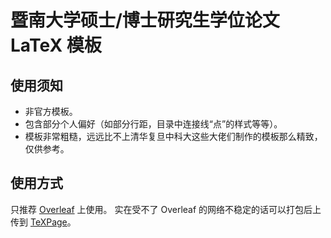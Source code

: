 # 暨南大学硕士/博士研究生学位论文 LaTeX 模板
## 使用须知
- 非官方模板。
- 包含部分个人偏好（如部分行距，目录中连接线“点”的样式等等）。
- 模板非常粗糙，远远比不上清华复旦中科大这些大佬们制作的模板那么精致，仅供参考。

## 使用方式
只推荐 [Overleaf](https://www.overleaf.com/latex/templates/jinan-university-thesis-template/nsnqgrbxpwfd) 上使用。
实在受不了 Overleaf 的网络不稳定的话可以打包后上传到 [TeXPage](https://www.texpage.com/)。
